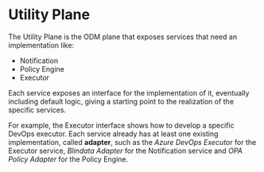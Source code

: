 # Utility Plane

The Utility Plane is the ODM plane that exposes services that need an implementation like:

* Notification
* Policy Engine
* Executor

Each service exposes an interface for the implementation of it, eventually including default logic,
giving a starting point to the realization of the specific services.

For example, the Executor interface shows how to develop a specific DevOps executor.
Each service already has at least one existing implementation, called **adapter**,
such as the _Azure DevOps Executor_ for the Executor service, _Blindata Adapter_ for the Notification service and
_OPA Policy Adapter_ for the Policy Engine.
